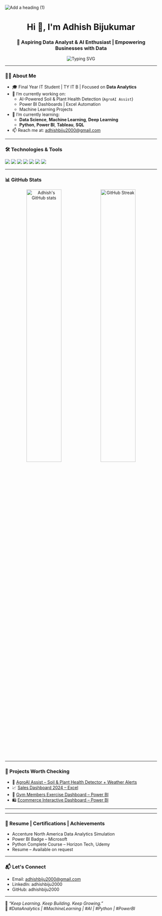 ![Add a heading (1)](https://github.com/user-attachments/assets/f3865bb2-107c-412a-b6cb-2ba06cc7130b)


<h1 align="center">Hi 👋, I'm Adhish Bijukumar</h1>
<h3 align="center">🚀 Aspiring Data Analyst & AI Enthusiast | Empowering Businesses with Data</h3>

<p align="center">
  <img src="https://readme-typing-svg.herokuapp.com?font=Fira+Code&weight=500&pause=1000&color=00C47D&center=true&vCenter=true&width=435&lines=Turning+Data+into+Decisions!;Data+Analytics+%7C+AI+%7C+Python+%7C+Visualization;Always+Learning+%F0%9F%93%9A+Always+Building+%F0%9F%9A%80" alt="Typing SVG" />
</p>

---

### 👨‍💻 About Me

- 🎓 Final Year IT Student | TY IT B | Focused on **Data Analytics**
- 🔭 I’m currently working on:
  - AI-Powered Soil & Plant Health Detection (`AgroAI Assist`)
  - Power BI Dashboards | Excel Automation
  - Machine Learning Projects
- 🌱 I’m currently learning:
  - **Data Science**, **Machine Learning**, **Deep Learning**
  - **Python**, **Power BI**, **Tableau**, **SQL**
- 📫 Reach me at: [adhishbiju2000@gmail.com](mailto:adhishbiju2000@gmail.com)

---

### 🛠️ Technologies & Tools

<p align="left">
  <img src="https://img.shields.io/badge/Python-3670A0?style=for-the-badge&logo=python&logoColor=ffdd54"/>
  <img src="https://img.shields.io/badge/Power%20BI-F2C811?style=for-the-badge&logo=powerbi&logoColor=000"/>
  <img src="https://img.shields.io/badge/SQL-4479A1?style=for-the-badge&logo=postgresql&logoColor=white"/>
  <img src="https://img.shields.io/badge/Microsoft%20Excel-217346?style=for-the-badge&logo=microsoftexcel&logoColor=white"/>
  <img src="https://img.shields.io/badge/Tableau-E97627?style=for-the-badge&logo=tableau&logoColor=white"/>
  <img src="https://img.shields.io/badge/HTML5-E34F26?style=for-the-badge&logo=html5&logoColor=white"/>
  <img src="https://img.shields.io/badge/C%20Programming-00599C?style=for-the-badge&logo=c&logoColor=white"/>
</p>

---

### 📊 GitHub Stats

<p align="center">
  <img src="https://github-readme-stats.vercel.app/api?username=adhishbiju2000&show_icons=true&theme=radical" alt="Adhish's GitHub stats" width="48%"/>
  <img src="https://github-readme-streak-stats.herokuapp.com?user=adhishbiju2000&theme=radical&date_format=M%20j%5B%2C%20Y%5D" alt="GitHub Streak" width="48%"/>
</p>

---

### 🧠 Projects Worth Checking

- 🔬 [AgroAI Assist – Soil & Plant Health Detector + Weather Alerts](https://github.com/adhishbiju2000/AgroAI-Assist)
- 📈 [Sales Dashboard 2024 – Excel](https://github.com/adhishbiju2000/SalesDashboard2024)
- 💪 [Gym Members Exercise Dashboard – Power BI](https://github.com/adhishbiju2000/GymDashboard)
- 🛍️ [Ecommerce Interactive Dashboard – Power BI](https://github.com/adhishbiju2000/EcommerceDashboard)

---

---

### 💼 Resume | Certifications | Achievements

- Accenture North America Data Analytics Simulation  
- Power BI Badge – Microsoft  
- Python Complete Course – Horizon Tech, Udemy  
- Resume – Available on request

---

### 📬 Let's Connect

- Email: adhishbiju2000@gmail.com  
- LinkedIn: adhishbiju2000  
- GitHub: adhishbiju2000  

---

🔄 *“Keep Learning. Keep Building. Keep Growing.”*  
🧠 *#DataAnalytics | #MachineLearning | #AI | #Python | #PowerBI*
